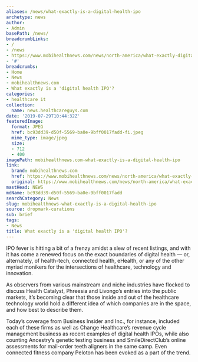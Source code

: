 ```yaml
---
aliases: /news/what-exactly-is-a-digital-health-ipo
archetype: news
author:
- Admin
basePath: /news/
breadcrumbLinks:
- /
- /news
- https://www.mobihealthnews.com/news/north-america/what-exactly-digital-health-ipo
- '#'
breadcrumbs:
- Home
- News
- mobihealthnews.com
- What exactly is a 'digital health IPO'?
categories:
- healthcare it
collection:
  name: news.healthcareguys.com
date: '2019-07-29T10:44:32Z'
featuredImage:
  format: JPEG
  href: bc93dd39-d50f-5569-ba0e-9bff0017fadd-fi.jpeg
  mime_type: image/jpeg
  size:
  - 712
  - 400
imagePath: mobihealthnews.com-what-exactly-is-a-digital-health-ipo
link:
  brand: mobihealthnews.com
  href: https://www.mobihealthnews.com/news/north-america/what-exactly-digital-health-ipo
  original: https://www.mobihealthnews.com/news/north-america/what-exactly-digital-health-ipo
mastHead: NEWS
mdName: bc93dd39-d50f-5569-ba0e-9bff0017fadd
searchCategory: News
slug: mobihealthnews-what-exactly-is-a-digital-health-ipo
source: dropmark-curations
sub: brief
tags:
- News
title: What exactly is a 'digital health IPO'?
---
```


IPO fever is hitting a bit of a frenzy amidst a slew of recent listings, and with it has come a renewed focus on the exact boundaries of digital health — or, alternately, of health-tech, connected health, eHealth, or any of the other myriad monikers for the intersections of healthcare, technology and innovation.

As observers from various mainstream and niche industries have flocked to discuss Health Catalyst, Phreesia and Livongo’s entries into the public markets, it’s becoming clear that those inside and out of the healthcare technology world hold a different idea of which companies are in the space, and how best to describe them.

Today’s coverage from Business Insider and Inc., for instance, included each of these firms as well as Change Healthcare’s revenue cycle management business as recent examples of digital health IPOs, while also counting Ancestry’s genetic testing business and SmileDirectClub’s online assessments for mail-order teeth aligners in the same camp. Even connected fitness company Peloton has been evoked as a part of the trend.